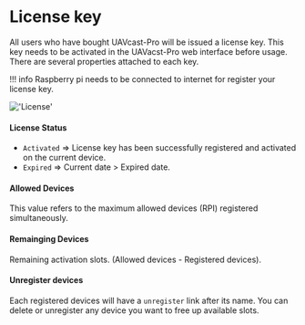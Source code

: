 # License key

All users who have bought UAVcast-Pro will be issued a license key. This key needs to be activated in the UAVacst-Pro web interface before usage.
There are several properties attached to each key.

!!! info
    Raspberry pi needs to be connected to internet for register your license key. 


!['License'](/images/developers/license.jpg)



#### License Status

* `Activated` => License key has been successfully registered and activated on the current device.
* `Expired` => Current date > Expired date.  


#### Allowed Devices
This value refers to the maximum allowed devices (RPI) registered simultaneously.

#### Remainging Devices
Remaining activation slots. (Allowed devices - Registered devices).

#### Unregister devices
Each registered devices will have a `unregister` link after its name. 
You can delete or unregister any device you want to free up available slots.
